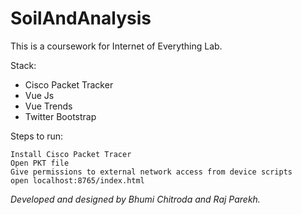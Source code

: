 # SoilAndAnalysis
This is a coursework for Internet of Everything Lab.

Stack:

 - Cisco Packet Tracker
 - Vue Js
 - Vue Trends
 - Twitter Bootstrap

Steps to run:

    Install Cisco Packet Tracer
    Open PKT file
    Give permissions to external network access from device scripts
    open localhost:8765/index.html

*Developed and designed by Bhumi Chitroda and Raj Parekh.* 